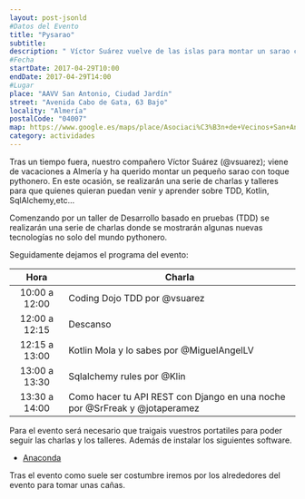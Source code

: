 ```yaml
---
layout: post-jsonld
#Datos del Evento
title: "Pysarao"
subtitle:
description: " Víctor Suárez vuelve de las islas para montar un sarao con toque pythonero; junto a otros para dar una serie de charlas y talleres."
#Fecha
startDate: 2017-04-29T10:00
endDate: 2017-04-29T14:00
#Lugar
place: "AAVV San Antonio, Ciudad Jardín"
street: "Avenida Cabo de Gata, 63 Bajo"
locality: "Almería"
postalCode: "04007"
map: https://www.google.es/maps/place/Asociaci%C3%B3n+de+Vecinos+San+Antonio+de+Ciudad+Jard%C3%ADn/@36.8308795,-2.4569515,17z/data=!3m1!4b1!4m5!3m4!1s0xd7a9df0b835fe2b:0xd030043efd14eaf0!8m2!3d36.8308795!4d-2.4547575
category: actividades
---
```



Tras un tiempo fuera, nuestro compañero Víctor Suárez (@vsuarez); viene de vacaciones a Almería y ha querido montar un pequeño sarao con toque pythonero. En este ocasión, se realizarán una serie de charlas y talleres para que quienes quieran puedan venir y aprender sobre TDD, Kotlin, SqlAlchemy,etc...

Comenzando por un taller de Desarrollo basado en pruebas (TDD) se realizarán una serie de charlas donde se mostrarán algunas nuevas tecnologías no solo del mundo pythonero.

Seguidamente dejamos el programa del evento:

|      Hora     | Charla                                                 |
|:-------------:|--------------------------------------------------------|
| 10:00 a 12:00 | Coding Dojo TDD por @vsuarez                           |
| 12:00 a 12:15 | Descanso                                               |
| 12:15 a 13:00 | Kotlin Mola y lo sabes por @MiguelAngelLV                 |
| 13:00 a 13:30 | Sqlalchemy rules por @Klin                                      |
| 13:30 a 14:00 | Como hacer tu API REST con Django en una noche por @SrFreak y @jotaperamez|

Para el evento será necesario que traigais vuestros portatiles para poder seguir las charlas y los talleres. Además de instalar los siguientes software.

* [Anaconda](https://www.continuum.io/downloads)


Tras el evento como suele ser costumbre iremos por los alrededores del evento para tomar unas cañas.
